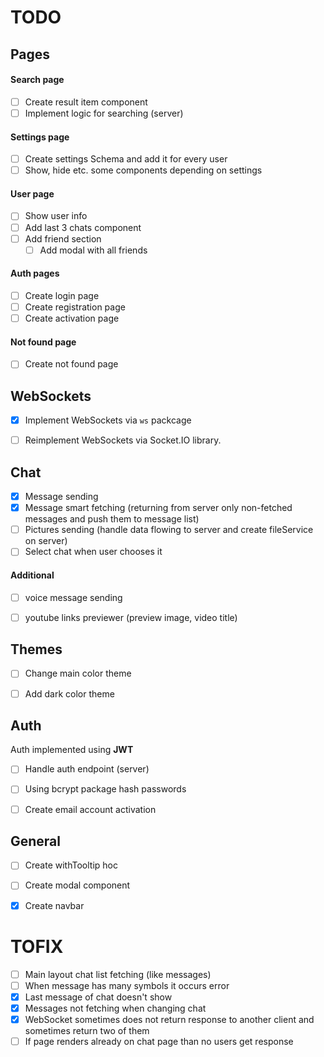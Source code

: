# TODO

## Pages

#### Search page

- [ ] Create result item component
- [ ] Implement logic for searching (server)

#### Settings page

- [ ] Create settings Schema and add it for every user
- [ ] Show, hide etc. some components depending on settings 

#### User page

- [ ] Show user info
- [ ] Add last 3 chats component
- [ ] Add friend section 
    - [ ] Add modal with all friends

#### Auth pages

- [ ] Create login page
- [ ] Create registration page
- [ ] Create activation page

#### Not found page
- [ ] Create not found page

## WebSockets

- [x] Implement WebSockets via `ws` packcage
- [ ] Reimplement WebSockets via Socket.IO library.


## Chat

- [x] Message sending
- [x] Message smart fetching (returning from server only non-fetched messages and push them to message list)
- [ ] Pictures sending (handle data flowing to server and create fileService on server)
- [ ] Select chat when user chooses it

#### Additional 

- [ ] voice message sending
- [ ] youtube links previewer (preview image, video title)


## Themes

- [ ] Change main color theme
- [ ] Add dark color theme 


## Auth

Auth implemented using **JWT**

- [ ] Handle auth endpoint (server)
- [ ] Using bcrypt package hash passwords
- [ ] Create email account activation


## General

- [ ] Create withTooltip hoc
- [ ] Create modal component
- [x] Create navbar


# TOFIX

- [ ] Main layout chat list fetching (like messages)
- [ ] When message has many symbols it occurs error
- [x] Last message of chat doesn't show
- [x] Messages not fetching when changing chat
- [x] WebSocket sometimes does not return response to another client and sometimes return two of them
- [ ] If page renders already on chat page than no users get response
